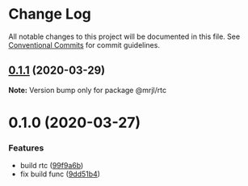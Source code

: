 # Change Log

All notable changes to this project will be documented in this file.
See [Conventional Commits](https://conventionalcommits.org) for commit guidelines.

## [0.1.1](https://www.github.com/camelwu/muliRepo4Lib/compare/@mrjl/rtc@0.1.0...@mrjl/rtc@0.1.1) (2020-03-29)

**Note:** Version bump only for package @mrjl/rtc





# 0.1.0 (2020-03-27)


### Features

* build rtc ([99f9a6b](https://www.github.com/camelwu/muliRepo4Lib/commit/99f9a6b21d5bcf0c2e285242022e6bf96bfce513))
* fix build func ([9dd51b4](https://www.github.com/camelwu/muliRepo4Lib/commit/9dd51b4939506263470a9d0cae0d06c15e342be5))
